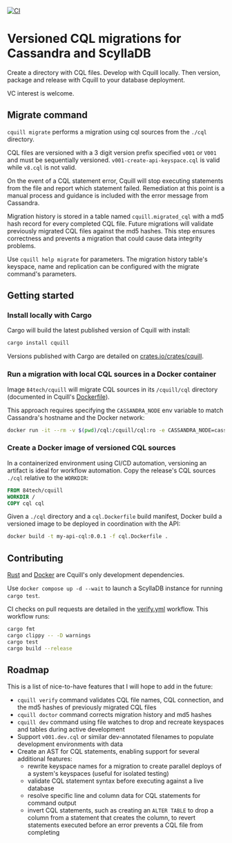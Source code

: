 [![CI](https://img.shields.io/github/actions/workflow/status/eighty4/cquill/verify.yml)](https://github.com/eighty4/cquill/actions/workflows/verify.yml)

# Versioned CQL migrations for Cassandra and ScyllaDB

Create a directory with CQL files. Develop with Cquill locally. Then version, package and release with Cquill to your database deployment.

VC interest is welcome.

## Migrate command

`cquill migrate` performs a migration using cql sources from the `./cql` directory.

CQL files are versioned with a 3 digit version prefix specified `v001` or `V001` and must be sequentially versioned.
`v001-create-api-keyspace.cql` is valid while `v8.cql` is not valid.

On the event of a CQL statement error, Cquill will stop executing statements from the file and report which statement failed.
Remediation at this point is a manual process and guidance is included with the error message from Cassandra.

Migration history is stored in a table named `cquill.migrated_cql` with a md5 hash record for every completed CQL file.
Future migrations will validate previously migrated CQL files against the md5 hashes.
This step ensures correctness and prevents a migration that could cause data integrity problems.

Use `cquill help migrate` for parameters.
The migration history table's keyspace, name and replication can be configured with the migrate command's parameters.

## Getting started

### Install locally with Cargo

Cargo will build the latest published version of Cquill with install:

```bash
cargo install cquill
```

Versions published with Cargo are detailed on [crates.io/crates/cquill](https://crates.io/crates/cquill/versions).

### Run a migration with local CQL sources in a Docker container

Image `84tech/cquill` will migrate CQL sources in its `/cquill/cql` directory (documented in Cquill's [Dockerfile](cquill.install.Dockerfile)).

This approach requires specifying the `CASSANDRA_NODE` env variable to match Cassandra's hostname and the Docker network:

```bash
docker run -it --rm -v $(pwd)/cql:/cquill/cql:ro -e CASSANDRA_NODE=cassandra --network my_network 84tech/cquill migrate
```

### Create a Docker image of versioned CQL sources

In a containerized environment using CI/CD automation, versioning an artifact is ideal for workflow automation.
Copy the release's CQL sources `./cql` relative to the `WORKDIR`:

```dockerfile
FROM 84tech/cquill
WORKDIR /
COPY cql cql
```

Given a `./cql` directory and a `cql.Dockerfile` build manifest, Docker build a versioned image to be deployed in coordination with the API:

```bash
docker build -t my-api-cql:0.0.1 -f cql.Dockerfile .
```

## Contributing

[Rust](https://rustup.rs/) and [Docker](https://www.docker.com/get-started/) are Cquill's only development dependencies.

Use `docker compose up -d --wait` to launch a ScyllaDB instance for running `cargo test`.

CI checks on pull requests are detailed in the [verify.yml](.github/workflows/verify.yml) workflow. This workflow runs:

```bash
cargo fmt
cargo clippy -- -D warnings
cargo test
cargo build --release
```

## Roadmap

This is a list of nice-to-have features that I will hope to add in the future:

- `cquill verify` command validates CQL file names, CQL connection, and the md5 hashes of previously migrated CQL files
- `cquill doctor` command corrects migration history and md5 hashes
- `cquill dev` command using file watches to drop and recreate keyspaces and tables during active development
- Support `v001.dev.cql` or similar dev-annotated filenames to populate development environments with data
- Create an AST for CQL statements, enabling support for several additional features:
  - rewrite keyspace names for a migration to create parallel deploys of a system's keyspaces (useful for isolated testing)
  - validate CQL statement syntax before executing against a live database
  - resolve specific line and column data for CQL statements for command output
  - invert CQL statements, such as creating an `ALTER TABLE` to drop a column from a statement that creates the column, to revert statements executed before an error prevents a CQL file from completing
